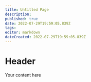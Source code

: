 ```yaml
---
title: Untitled Page
description: 
published: true
date: 2022-07-29T19:59:05.839Z
tags: 
editor: markdown
dateCreated: 2022-07-29T19:59:05.839Z
---
```


# Header
Your content here
